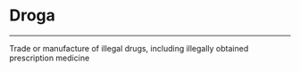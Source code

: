 # Droga
---



Trade or manufacture of illegal drugs, including illegally obtained prescription medicine
